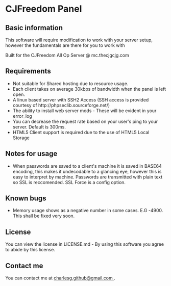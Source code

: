 <h1>CJFreedom Panel</h1>
<h2>Basic information</h2>
<p>This software will require modification to work with your server setup, however the fundamentals are there for you to work with</p>
<p>Built for the CJFreedom All Op Server @ mc.thecjgcjg.com</p>

<h2>Requirements</h2>
<p>
<ul>
<li>Not suitable for Shared hosting due to resource usage.</li>
<li>Each client takes on average 30kbps of bandwidth when the panel is left open.</li>
<li>A linux based server with SSH2 Access (SSH access is provided courtesy of http://phpseclib.sourceforge.net/)</li>
<li>The ability to install web server mods - These will be evident in your error_log</li>
<li>You can decrease the request rate based on your user's ping to your server. Default is 300ms.</li>
<li>HTML5 Client support is required due to the use of HTML5 Local Storage</li>
</ul>
</p>

<h2>Notes for usage</h2>
<ul>
<li>When passwords are saved to a client's machine it is saved in BASE64 encoding, this makes it undecodable to a glancing eye, however this is easy to interpret by machine. Passwords are transmitted with plain text so SSL is reccomended. SSL Force is a config option.</li>
</ul>

<h2>Known bugs</h2>
<ul>
<li>Memory usage shows as a negative number in some cases. E.G -4900. This shall be fixed very soon.</li>
</ul>

<h2>License</h2>
<p>You can view the license in LICENSE.md - By using this software you agree to abide by this license.

<h2>Contact me</h2>
You can contact me at <a href="mailto:charlesg.github@gmail.com ">charlesg.github@gmail.com </a>.